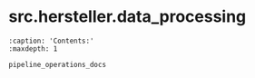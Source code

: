 # src.hersteller.data_processing
```{toctree}
:caption: 'Contents:'
:maxdepth: 1

pipeline_operations_docs
```